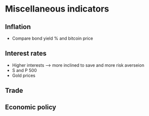 # Miscellaneous indicators

## Inflation
- Compare bond yield % and bitcoin price


## Interest rates
- Higher interests --> more inclined to save and more risk averseion
- S and P 500
- Gold prices 


## Trade


## Economic policy